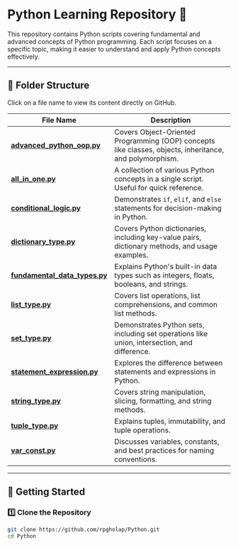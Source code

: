 # Python Learning Repository 📌  

This repository contains Python scripts covering fundamental and advanced concepts of Python programming. Each script focuses on a specific topic, making it easier to understand and apply Python concepts effectively.  

---

## 📂 Folder Structure  
Click on a file name to view its content directly on GitHub.

| File Name | Description |
|-----------|------------|
| [**advanced_python_oop.py**](advanced_python_oop.py) | Covers Object-Oriented Programming (OOP) concepts like classes, objects, inheritance, and polymorphism. |
| [**all_in_one.py**](all_in_one.py) | A collection of various Python concepts in a single script. Useful for quick reference. |
| [**conditional_logic.py**](conditional_logic.py) | Demonstrates `if`, `elif`, and `else` statements for decision-making in Python. |
| [**dictionary_type.py**](dictionary_type.py) | Covers Python dictionaries, including key-value pairs, dictionary methods, and usage examples. |
| [**fundamental_data_types.py**](fundamental_data_types.py) | Explains Python's built-in data types such as integers, floats, booleans, and strings. |
| [**list_type.py**](list_type.py) | Covers list operations, list comprehensions, and common list methods. |
| [**set_type.py**](set_type.py) | Demonstrates Python sets, including set operations like union, intersection, and difference. |
| [**statement_expression.py**](statement_expression.py) | Explores the difference between statements and expressions in Python. |
| [**string_type.py**](string_type.py) | Covers string manipulation, slicing, formatting, and string methods. |
| [**tuple_type.py**](tuple_type.py) | Explains tuples, immutability, and tuple operations. |
| [**var_const.py**](var_const.py) | Discusses variables, constants, and best practices for naming conventions. |

---

## 🚀 Getting Started  

### **1️⃣ Clone the Repository**
```bash
git clone https://github.com/rpgholap/Python.git
cd Python
